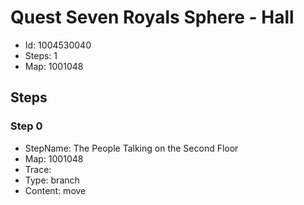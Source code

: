 # Quest Seven Royals Sphere - Hall

- Id: 1004530040
- Steps: 1
- Map: 1001048

## Steps

### Step 0
- StepName:  The People Talking on the Second Floor
- Map:  1001048
- Trace:  
- Type:  branch
- Content:  move


